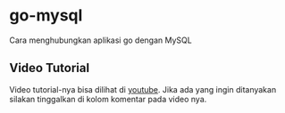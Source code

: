 # go-mysql

Cara menghubungkan aplikasi go dengan MySQL

## Video Tutorial

Video tutorial-nya bisa dilihat di [youtube](https://youtu.be/5ZJ0gbmC0qQ). Jika ada yang ingin ditanyakan silakan tinggalkan di kolom komentar pada video nya.